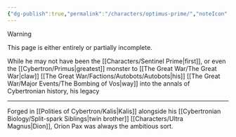 ```yaml
---
{"dg-publish":true,"permalink":"/characters/optimus-prime/","noteIcon":"default"}
---
```

  
>[!warning] 
>This page is either entirely or partially incomplete. 

While he may not have been the [[Characters/Sentinel Prime\|first]], or even the [[Cybertron/Primus\|greatest]] monster to [[The Great War/The Great War\|claw]] [[The Great War/Factions/Autobots/Autobots\|his]] [[The Great War/Major Events/The Bombing of Vos\|way]] into the annals of Cybertronian history, his legacy 

---
Forged in [[Polities of Cybertron/Kalis\|Kalis]] alongside his [[Cybertronian Biology/Split-spark Siblings\|twin brother]] [[Characters/Ultra Magnus\|Dion]], Orion Pax was always the ambitious sort.  